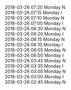 2018-03-26 07:20 Monday  N  
2018-03-26 07:15 Monday  I  
2018-03-26 07:10 Monday  N  
2018-03-26 07:00 Monday  I  
2018-03-26 06:30 Monday  N  
2018-03-26 06:20 Monday  I  
2018-03-26 06:15 Monday  N  
2018-03-26 06:10 Monday  I  
2018-03-26 06:05 Monday  N  
2018-03-26 06:00 Monday  I  
2018-03-26 03:45 Monday  N  
2018-03-26 03:35 Monday  I  
2018-03-26 03:05 Monday  N  
2018-03-26 03:00 Monday  I  
2018-03-26 02:45 Monday  N  
